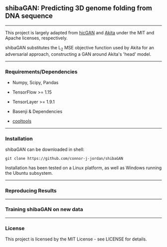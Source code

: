 ## shibaGAN: Predicting 3D genome folding from DNA sequence
___

This project is largely adapted from [hicGAN](https://github.com/kimmo1019/hicGAN) and [Akita](https://github.com/calico/basenji/tree/master/manuscripts/akita) under the MIT and Apache licenses, respectively.

shibaGAN substitutes the L<sub>2</sub> MSE objective function used by Akita for an adversarial approach, constructing a GAN around Akita's 'head' model.
___

### Requirements/Dependencies

- Numpy, Scipy, Pandas
- TensorFlow >= 1.15
- TensorLayer >= 1.9.1


- Basenji & Dependencies
- [cooltools](https://github.com/mirnylab/cooltools)
___

### Installation

shibaGAN can be downloaded in shell:
```
git clone https://github.com/connor-j-jordan/shibaGAN
```

Installation has been tested on a Linux platform, as well as Windows running the Ubuntu subsystem.
___

### Reproducing Results

___

### Training shibaGAN on new data

___

### License

This project is licensed by the MIT License - see LICENSE for details.
